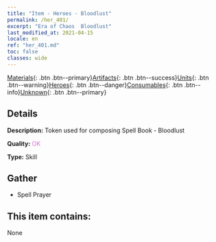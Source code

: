 ```yaml
---
title: "Item - Heroes - Bloodlust"
permalink: /her_401/
excerpt: "Era of Chaos  Bloodlust"
last_modified_at: 2021-04-15
locale: en
ref: "her_401.md"
toc: false
classes: wide
---
```

 [Materials](/Items/){: .btn .btn--primary}[Artifacts](/Items/Artifacts/){: .btn .btn--success}[Units](/Items/Units/){: .btn .btn--warning}[Heroes](/Items/Heroes/){: .btn .btn--danger}[Consumables](/Items/Consumables/){: .btn .btn--info}[Unknown](/Items/Unknown/){: .btn .btn--primary}

## Details
 **Description:** Token used for composing Spell Book - Bloodlust

 **Quality:** <span style="color: #DA70D6">OK</span>

 **Type:** Skill

## Gather

*    Spell Prayer 

## This item contains:

  None

